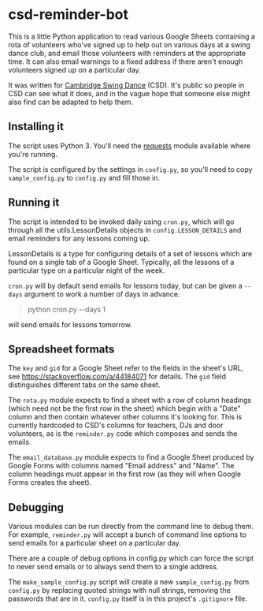 # csd-reminder-bot

This is a little Python application to read various Google Sheets containing a
rota of volunteers who've signed up to help out on various days at a swing
dance club, and email those volunteers with reminders at the appropriate time.
It can also email warnings to a fixed address if there aren't enough volunteers
signed up on a particular day.

It was written for [Cambridge Swing
Dance](https://www.cambridgeswingdance.com/) (CSD). It's public so people in
CSD can see what it does, and in the vague hope that someone else might also
find can be adapted to help them.

## Installing it

The script uses Python 3. You'll need the
[requests](https://requests.readthedocs.io/en/latest/) module available where
you're running.

The script is configured by the settings in `config.py`, so you'll need to copy
`sample_config.py` to `config.py` and fill those in. 

## Running it

The script is intended to be invoked daily using `cron.py`, which will go
through all the utils.LessonDetails objects in `config.LESSON_DETAILS` and
email reminders for any lessons coming up.

LessonDetails is a type for configuring details of a set of lessons which are
found on a single tab of a Google Sheet. Typically, all the lessons of a
particular type on a particular night of the week.

`cron.py` will by default send
emails for lessons today, but can be given a `--days` argument to work a number
of days in advance.

> python cron.py --days 1

will send emails for lessons tomorrow.

## Spreadsheet formats

The `key` and `gid` for a Google Sheet refer to the fields in the sheet's URL,
see https://stackoverflow.com/a/44184071 for details. The `gid` field
distinguishes different tabs on the same sheet.

The `rota.py` module expects to find a sheet with a row of column headings
(which need not be the first row in the sheet) which begin with a "Date" column
and then contain whatever other columns it's looking for. This is currently
hardcoded to CSD's columns for teachers, DJs and door volunteers, as is the
`reminder.py` code which composes and sends the emails.

The `email_database.py` module expects to find a Google Sheet produced by
Google Forms with columns named "Email address" and "Name". The column headings
must appear in the first row (as they will when Google Forms creates the
sheet).

## Debugging

Various modules can be run directly from the command line to debug them. For
example, `reminder.py` will accept a bunch of command line options to send
emails for a particular sheet on a particular day.

There are a couple of debug options in config.py which can force the script to
never send emails or to always send them to a single address.

The `make_sample_config.py` script will create a new `sample_config.py` from
`config.py` by replacing quoted strings with null strings, removing the
passwords that are in it. `config.py` itself is in this project's `.gitignore` file.
